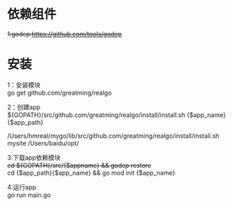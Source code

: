 
# 依赖组件
~~1:godep:https://github.com/tools/godep~~

# 安装  
1：安装模块  
go get github.com/greatming/realgo  

2：创建app  
${GOPATH}/src/github.com/greatming/realgo/install/install.sh  {$app_name}  {$app_path}

/Users/hmreal/mygo/lib/src/github.com/greatming/realgo/install/install.sh  mysite  /Users/baidu/opt/

3:下载app依赖模块  
~~cd  ${GOPATH}/src/{$appname} && godep restore~~   
cd {$app_path}{$app_name} && go mod init {$app_name}

4:运行app  
go run main.go  







